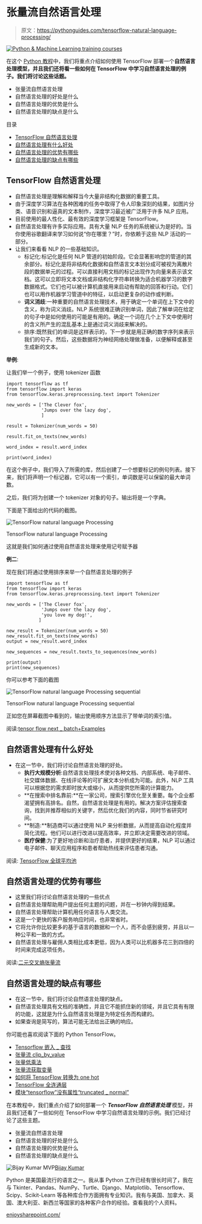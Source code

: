 # 张量流自然语言处理

> 原文：<https://pythonguides.com/tensorflow-natural-language-processing/>

[![Python & Machine Learning training courses](img/49ec9c6da89a04c9f45bab643f8c765c.png)](https://sharepointsky.teachable.com/p/python-and-machine-learning-training-course)

在这个 [Python 教程](https://pythonguides.com/learn-python/)中，我们将重点介绍如何使用 TensorFlow 部署一个**自然语言处理模型，并且我们还将看一些如何在 TensorFlow 中学习自然语言处理的例子。我们将讨论这些话题。**

*   张量流自然语言处理
*   自然语言处理的好处是什么
*   自然语言处理的优势是什么
*   自然语言处理的缺点是什么

目录

[](#)

*   [TensorFlow 自然语言处理](#TensorFlow_natural_language_Processing "TensorFlow natural language Processing")
*   [自然语言处理有什么好处](#What_are_the_benefits_of_natural_language_processing "What are the benefits of natural language processing")
*   [自然语言处理的优势有哪些](#What_are_the_advantages_of_natural_language_processing "What are the advantages of natural language processing")
*   [自然语言处理的缺点有哪些](#What_are_the_disadvantages_of_natural_language_processing "What are the disadvantages of natural language processing")

## TensorFlow 自然语言处理

*   自然语言处理是理解和解释当今大量非结构化数据的重要工具。
*   由于深度学习算法在各种困难的任务中取得了令人印象深刻的结果，如图片分类、语音识别和逼真的文本制作，深度学习最近被广泛用于许多 NLP 应用。
*   目前使用的最人性化、最有效的深度学习框架是 TensorFlow。
*   自然语言处理有许多实际应用。具有大量 NLP 任务的系统被认为是好的。当你使用谷歌翻译来学习如何说“你在哪里？”时，你依赖于这些 NLP 活动的一部分。
*   让我们来看看 NLP 的一些基础知识。
    *   标记化:标记化是任何 NLP 管道的初始阶段。它会显著影响您的管道的其余部分。标记化是将非结构化数据和自然语言文本划分成可被视为离散片段的数据单元的过程。可以直接利用文档的标记出现作为向量来表示该文档。这可以立即将文本文档或非结构化字符串转换为适合机器学习的数字数据格式。它们也可以被计算机直接用来启动有帮助的回答和行动。它们也可以用作机器学习管道中的特征，以启动更复杂的动作或判断。
    *   **词义消歧**:一种重要的自然语言处理技术，用于确定一个单词在上下文中的含义，称为词义消歧。NLP 系统很难正确识别单词，因此了解单词在给定的句子中是如何使用的可能是有用的。确定一个词在几个上下文中使用时的含义所产生的混乱基本上是通过词义消歧来解决的。
    *   排序:既然我们的单词是这样表示的，下一步就是用正确的数字序列来表示我们的句子。然后，这些数据将为神经网络处理做准备，以便解释或甚至生成新的文本。

**举例**:

让我们举一个例子，使用 tokenizer 函数

```
import tensorflow as tf
from tensorflow import keras
from tensorflow.keras.preprocessing.text import Tokenizer

new_words = ['The Clever fox',
             'Jumps over the lazy dog',
             ]

result = Tokenizer(num_words = 50)

result.fit_on_texts(new_words)

word_index = result.word_index

print(word_index)
```

在这个例子中，我们导入了所需的库，然后创建了一个想要标记的例句列表。接下来，我们将声明一个标记器，它可以有一个索引，单词数是可以保留的最大单词数。

之后，我们将为创建一个 tokenizer 对象的句子。输出将是一个字典。

下面是下面给出的代码的截图。

![TensorFlow natural language Processing](img/78694544757b870f52dae28ad395cb39.png "TensorFlow natural language Processing")

TensorFlow natural language Processing

这就是我们如何通过使用自然语言处理来使用记号赋予器

**例二**:

现在我们将通过使用排序来举一个自然语言处理的例子

```
import tensorflow as tf
from tensorflow import keras
from tensorflow.keras.preprocessing.text import Tokenizer

new_words = ['The Clever fox',
             'Jumps over the lazy dog',
             'you love my dog!',
            ]

new_result = Tokenizer(num_words = 50)
new_result.fit_on_texts(new_words)
output = new_result.word_index

new_sequences = new_result.texts_to_sequences(new_words)

print(output)
print(new_sequences)
```

你可以参考下面的截图

![TensorFlow natural language Processing sequential](img/30c293f0d4b939611fcf2f3808ff51d6.png "TensorFlow natural language Processing sequential")

TensorFlow natural language Processing sequential

正如您在屏幕截图中看到的，输出使用顺序方法显示了带单词的索引值。

阅读:[tensor flow next _ batch+Examples](https://pythonguides.com/tensorflow-next_batch/)

## 自然语言处理有什么好处

*   在这一节中，我们将讨论自然语言处理的好处。
    *   **执行大规模分析**:自然语言处理技术使对各种文档、内部系统、电子邮件、社交媒体数据、在线评论等的可扩展文本分析成为可能。此外，NLP 工具可以根据您的需求即时放大或缩小，从而提供您所需的计算能力。
    *   **在搜索中排名靠前:**在一家公司，搜索引擎优化至关重要。每个企业都渴望拥有高排名。自然，自然语言处理是有用的。解决方案评估搜索查询，找到并推荐相似的关键字，然后优化我们的内容，同时节省研究时间。
    *   **制造:**制造商可以通过使用 NLP 来分析数据，从而提高自动化程度并简化流程。他们可以进行改进以提高效率，并立即决定需要改进的领域。
    *   **医疗保健**:为了更好地诊断和治疗患者，并提供更好的结果，NLP 可以通过电子邮件、聊天应用程序和患者帮助热线来评估患者沟通。

阅读: [TensorFlow 全球平均池](https://pythonguides.com/tensorflow-global-average-pooling/)

## 自然语言处理的优势有哪些

*   这里我们将讨论自然语言处理的一些优点
*   自然语言处理帮助用户提出任何主题的问题，并在一秒钟内得到结果。
*   自然语言处理帮助计算机用任何语言与人类交流。
*   这是一个更快的客户服务响应时间，也非常省时。
*   它将允许你比较更多的基于语言的数据和一个人，而不会感到疲劳，并且以一种公平和一致的方式。
*   自然语言处理与雇佣人类相比成本更低，因为人类可以比机器多花三到四倍的时间来完成这项任务。

阅读:[二元交叉熵张量流](https://pythonguides.com/binary-cross-entropy-tensorflow/)

## 自然语言处理的缺点有哪些

*   在这一节中，我们将讨论自然语言处理的缺点。
*   自然语言处理具有文档的准确性，并且它不能抓住新的领域，并且它具有有限的功能，这就是为什么自然语言处理是为特定任务而构建的。
*   如果查询是简写的，算法可能无法给出正确的响应。

你可能也喜欢阅读下面的 Python TensorFlow。

*   [Tensorflow 嵌入 _ 查找](https://pythonguides.com/tensorflow-embedding_lookup/)
*   [张量流 clip_by_value](https://pythonguides.com/tensorflow-clip_by_value/)
*   [张量低乘法](https://pythonguides.com/tensorflow-multiplication/)
*   [张量流获取变量](https://pythonguides.com/tensorflow-get-variable/)
*   [如何将 TensorFlow 转换为 one hot](https://pythonguides.com/convert-tensorflow-to-one-hot/)
*   [TensorFlow 全连通层](https://pythonguides.com/tensorflow-fully-connected-layer/)
*   [模块“tensorflow”没有属性“truncated _ normal”](https://pythonguides.com/module-tensorflow-has-no-attribute-truncated_normal/)

在本教程中，我们重点介绍了如何部署一个 ***TensorFlow 自然语言处理*** 模型，并且我们还看了一些如何在 TensorFlow 中学习自然语言处理的示例。我们已经讨论了这些主题。

*   张量流自然语言处理
*   自然语言处理的好处是什么
*   自然语言处理的优势是什么
*   自然语言处理的缺点是什么

![Bijay Kumar MVP](img/9cb1c9117bcc4bbbaba71db8d37d76ef.png "Bijay Kumar MVP")[Bijay Kumar](https://pythonguides.com/author/fewlines4biju/)

Python 是美国最流行的语言之一。我从事 Python 工作已经有很长时间了，我在与 Tkinter、Pandas、NumPy、Turtle、Django、Matplotlib、Tensorflow、Scipy、Scikit-Learn 等各种库合作方面拥有专业知识。我有与美国、加拿大、英国、澳大利亚、新西兰等国家的各种客户合作的经验。查看我的个人资料。

[enjoysharepoint.com/](https://enjoysharepoint.com/)[](https://www.facebook.com/fewlines4biju "Facebook")[](https://www.linkedin.com/in/fewlines4biju/ "Linkedin")[](https://twitter.com/fewlines4biju "Twitter")